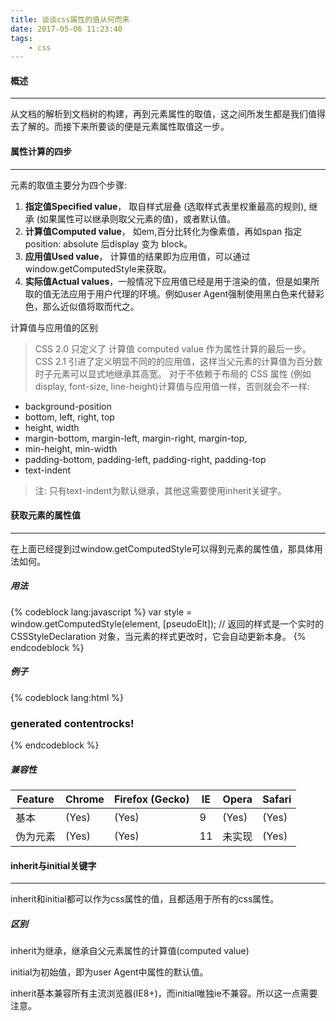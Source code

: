 ```yaml
---
title: 谈谈css属性的值从何而来
date: 2017-05-06 11:23:40
tags:
    - css
---
```

#### 概述
---
从文档的解析到文档树的构建，再到元素属性的取值，这之间所发生都是我们值得去了解的。而接下来所要谈的便是元素属性取值这一步。

#### 属性计算的四步

---

元素的取值主要分为四个步骤:
1. **指定值Specified value**， 取自样式层叠 (选取样式表里权重最高的规则), 继承 (如果属性可以继承则取父元素的值)，或者默认值。
2. **计算值Computed value**， 如em,百分比转化为像素值，再如span 指定 position: absolute 后display 变为 block。
3. **应用值Used value**， 计算值的结果即为应用值，可以通过window.getComputedStyle来获取。
4. **实际值Actual values**，一般情况下应用值已经是用于渲染的值，但是如果所取的值无法应用于用户代理的环境。例如user Agent强制使用黑白色来代替彩色，那么近似值将取而代之。

计算值与应用值的区别
> CSS 2.0 只定义了 计算值 computed value 作为属性计算的最后一步。 CSS 2.1 引进了定义明显不同的的应用值，这样当父元素的计算值为百分数时子元素可以显式地继承其高宽。 对于不依赖于布局的 CSS 属性 (例如 display, font-size, line-height)计算值与应用值一样，否则就会不一样:

- background-position
- bottom, left, right, top
- height, width
- margin-bottom, margin-left, margin-right, margin-top,
- min-height, min-width
- padding-bottom, padding-left, padding-right, padding-top
- text-indent

> 注: 只有text-indent为默认继承，其他这需要使用inherit关键字。

#### 获取元素的属性值

---

在上面已经提到过window.getComputedStyle可以得到元素的属性值，那具体用法如何。

##### 用法

{% codeblock lang:javascript %}
var style = window.getComputedStyle(element, [pseudoElt]);
// 返回的样式是一个实时的 CSSStyleDeclaration 对象，当元素的样式更改时，它会自动更新本身。
{% endcodeblock %}

##### 例子

{% codeblock lang:html %}
<style>
    h3::after {
        content: "rocks!";
    }
</style>

<h3>generated content</h3> 

<script>
    var h3 = document.querySelector('h3'), 
    result = getComputedStyle(h3, '::after').content;
    console.log(result); // rocks
</script>
{% endcodeblock %}

##### 兼容性

Feature | Chrome | Firefox (Gecko) | IE | Opera | Safari 
---|---|---|---|---|---
基本| (Yes) | (Yes) |	9|	(Yes)|	(Yes)
伪为元素 | (Yes) |	(Yes)|	11|	未实现| (Yes)

#### inherit与initial关键字

---

inherit和initial都可以作为css属性的值，且都适用于所有的css属性。

##### 区别

inherit为继承，继承自父元素属性的计算值(computed value)

initial为初始值，即为user Agent中属性的默认值。

inherit基本兼容所有主流浏览器(IE8+)，而initial唯独ie不兼容。所以这一点需要注意。